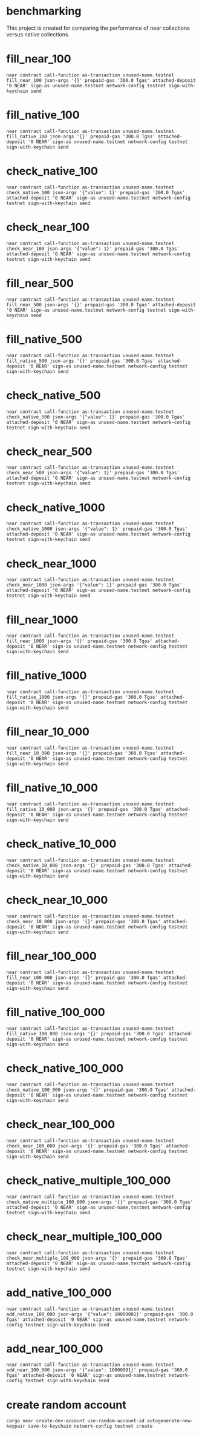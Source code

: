 # benchmarking

This project is created for comparing the performance of near collections versus native collections.

# fill_near_100

`near contract call-function as-transaction unused-name.testnet fill_near_100 json-args '{}' prepaid-gas '300.0 Tgas' attached-deposit '0 NEAR' sign-as unused-name.testnet network-config testnet sign-with-keychain send`

# fill_native_100

`near contract call-function as-transaction unused-name.testnet fill_native_100 json-args '{}' prepaid-gas '300.0 Tgas' attached-deposit '0 NEAR' sign-as unused-name.testnet network-config testnet sign-with-keychain send`

# check_native_100

`near contract call-function as-transaction unused-name.testnet check_native_100 json-args '{"value": 1}' prepaid-gas '300.0 Tgas' attached-deposit '0 NEAR' sign-as unused-name.testnet network-config testnet sign-with-keychain send`

# check_near_100

`near contract call-function as-transaction unused-name.testnet check_near_100 json-args '{"value": 1}' prepaid-gas '300.0 Tgas' attached-deposit '0 NEAR' sign-as unused-name.testnet network-config testnet sign-with-keychain send`

# fill_near_500

`near contract call-function as-transaction unused-name.testnet fill_near_500 json-args '{}' prepaid-gas '300.0 Tgas' attached-deposit '0 NEAR' sign-as unused-name.testnet network-config testnet sign-with-keychain send`

# fill_native_500

`near contract call-function as-transaction unused-name.testnet fill_native_500 json-args '{}' prepaid-gas '300.0 Tgas' attached-deposit '0 NEAR' sign-as unused-name.testnet network-config testnet sign-with-keychain send`

# check_native_500

`near contract call-function as-transaction unused-name.testnet check_native_500 json-args '{"value": 1}' prepaid-gas '300.0 Tgas' attached-deposit '0 NEAR' sign-as unused-name.testnet network-config testnet sign-with-keychain send`

# check_near_500

`near contract call-function as-transaction unused-name.testnet check_near_500 json-args '{"value": 1}' prepaid-gas '300.0 Tgas' attached-deposit '0 NEAR' sign-as unused-name.testnet network-config testnet sign-with-keychain send`

# check_native_1000

`near contract call-function as-transaction unused-name.testnet check_native_1000 json-args '{"value": 1}' prepaid-gas '300.0 Tgas' attached-deposit '0 NEAR' sign-as unused-name.testnet network-config testnet sign-with-keychain send`

# check_near_1000

`near contract call-function as-transaction unused-name.testnet check_near_1000 json-args '{"value": 1}' prepaid-gas '300.0 Tgas' attached-deposit '0 NEAR' sign-as unused-name.testnet network-config testnet sign-with-keychain send`

# fill_near_1000

`near contract call-function as-transaction unused-name.testnet fill_near_1000 json-args '{}' prepaid-gas '300.0 Tgas' attached-deposit '0 NEAR' sign-as unused-name.testnet network-config testnet sign-with-keychain send`

# fill_native_1000

`near contract call-function as-transaction unused-name.testnet fill_native_1000 json-args '{}' prepaid-gas '300.0 Tgas' attached-deposit '0 NEAR' sign-as unused-name.testnet network-config testnet sign-with-keychain send`

# fill_near_10_000

`near contract call-function as-transaction unused-name.testnet fill_near_10_000 json-args '{}' prepaid-gas '300.0 Tgas' attached-deposit '0 NEAR' sign-as unused-name.testnet network-config testnet sign-with-keychain send`

# fill_native_10_000

`near contract call-function as-transaction unused-name.testnet fill_native_10_000 json-args '{}' prepaid-gas '300.0 Tgas' attached-deposit '0 NEAR' sign-as unused-name.testnet network-config testnet sign-with-keychain send`

# check_native_10_000

`near contract call-function as-transaction unused-name.testnet check_native_10_000 json-args '{}' prepaid-gas '300.0 Tgas' attached-deposit '0 NEAR' sign-as unused-name.testnet network-config testnet sign-with-keychain send`

# check_near_10_000

`near contract call-function as-transaction unused-name.testnet check_near_10_000 json-args '{}' prepaid-gas '300.0 Tgas' attached-deposit '0 NEAR' sign-as unused-name.testnet network-config testnet sign-with-keychain send`

# fill_near_100_000

`near contract call-function as-transaction unused-name.testnet fill_near_100_000 json-args '{}' prepaid-gas '300.0 Tgas' attached-deposit '0 NEAR' sign-as unused-name.testnet network-config testnet sign-with-keychain send`

# fill_native_100_000

`near contract call-function as-transaction unused-name.testnet fill_native_100_000 json-args '{}' prepaid-gas '300.0 Tgas' attached-deposit '0 NEAR' sign-as unused-name.testnet network-config testnet sign-with-keychain send`

# check_native_100_000

`near contract call-function as-transaction unused-name.testnet check_native_100_000 json-args '{}' prepaid-gas '300.0 Tgas' attached-deposit '0 NEAR' sign-as unused-name.testnet network-config testnet sign-with-keychain send`

# check_near_100_000

`near contract call-function as-transaction unused-name.testnet check_near_100_000 json-args '{}' prepaid-gas '300.0 Tgas' attached-deposit '0 NEAR' sign-as unused-name.testnet network-config testnet sign-with-keychain send`

# check_native_multiple_100_000

`near contract call-function as-transaction unused-name.testnet check_native_multiple_100_000 json-args '{}' prepaid-gas '300.0 Tgas' attached-deposit '0 NEAR' sign-as unused-name.testnet network-config testnet sign-with-keychain send`

# check_near_multiple_100_000

`near contract call-function as-transaction unused-name.testnet check_near_multiple_100_000 json-args '{}' prepaid-gas '300.0 Tgas' attached-deposit '0 NEAR' sign-as unused-name.testnet network-config testnet sign-with-keychain send`

# add_native_100_000

`near contract call-function as-transaction unused-name.testnet add_native_100_000 json-args '{"value": 10000001}' prepaid-gas '300.0 Tgas' attached-deposit '0 NEAR' sign-as unused-name.testnet network-config testnet sign-with-keychain send`

# add_near_100_000

`near contract call-function as-transaction unused-name.testnet add_near_100_000 json-args '{"value": 10000001}' prepaid-gas '300.0 Tgas' attached-deposit '0 NEAR' sign-as unused-name.testnet network-config testnet sign-with-keychain send`

# create random account

`cargo near create-dev-account use-random-account-id autogenerate-new-keypair save-to-keychain network-config testnet create`
